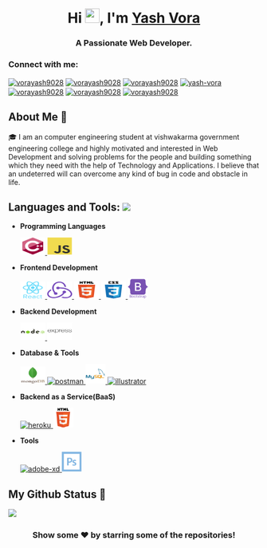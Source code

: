 <h1 align="center">Hi <img src="https://github.com/TheDudeThatCode/TheDudeThatCode/raw/master/Assets/Hi.gif" width="29" height="29" />,
 I'm <a href="https://www.linkedin.com/in/vorayash9028/" target="_blank" >Yash Vora</a></h1>
<h3 align="center">A Passionate Web Developer.</h3>

<h3 align="left">Connect with me:</h3>
<p align="left">
<a href="https://dev.to/vorayash9028" target="blank"><img align="center" src="https://raw.githubusercontent.com/rahuldkjain/github-profile-readme-generator/master/src/images/icons/Social/devto.svg" alt="vorayash9028" height="30" width="40" /></a>
<a href="https://twitter.com/vorayash9028" target="blank"><img align="center" src="https://raw.githubusercontent.com/rahuldkjain/github-profile-readme-generator/master/src/images/icons/Social/twitter.svg" alt="vorayash9028" height="30" width="40" /></a>
<a href="https://linkedin.com/in/vorayash9028" target="blank"><img align="center" src="https://raw.githubusercontent.com/rahuldkjain/github-profile-readme-generator/master/src/images/icons/Social/linked-in-alt.svg" alt="vorayash9028" height="30" width="40" /></a>
<a href="https://stackoverflow.com/users/yash-vora" target="blank"><img align="center" src="https://raw.githubusercontent.com/rahuldkjain/github-profile-readme-generator/master/src/images/icons/Social/stack-overflow.svg" alt="yash-vora" height="30" width="40" /></a>
<a href="https://instagram.com/vorayash9028" target="blank"><img align="center" src="https://raw.githubusercontent.com/rahuldkjain/github-profile-readme-generator/master/src/images/icons/Social/instagram.svg" alt="vorayash9028" height="30" width="40" /></a>
<a href="https://www.codechef.com/users/vorayash9028" target="blank"><img align="center" src="https://cdn.jsdelivr.net/npm/simple-icons@3.1.0/icons/codechef.svg" alt="vorayash9028" height="30" width="40" /></a>
<a href="https://www.leetcode.com/vorayash9028" target="blank"><img align="center" src="https://raw.githubusercontent.com/rahuldkjain/github-profile-readme-generator/master/src/images/icons/Social/leet-code.svg" alt="vorayash9028" height="30" width="40" /></a>
</p>

## About Me 🚀
🎓 I am an computer engineering student at vishwakarma government engineering college and highly motivated and interested in Web Development and solving problems for the people and building something which they need with the help of Technology and Applications. I believe that an undeterred will can overcome any kind of bug in code and obstacle in life.
<br/>

## Languages and Tools: <img src="https://media.giphy.com/media/WUlplcMpOCEmTGBtBW/giphy.gif" width="30" style="max-width: 100%;">
- **Programming Languages**
<ul>
<a target="_blank" rel="noopener noreferrer" href="">
   <img height="35" width="50" src="https://raw.githubusercontent.com/devicons/devicon/master/icons/cplusplus/cplusplus-original.svg" alt="cplusplus"/>
</a>
<a target="_blank" rel="noopener noreferrer" href="">
   <img height="35" width="50" src="https://raw.githubusercontent.com/devicons/devicon/master/icons/javascript/javascript-original.svg" alt="javascript"/>
</a>
</ul>

- **Frontend Development**
<ul>
<a target="_blank" rel="noopener noreferrer" href="">
   <img height="35" width="50" src="https://raw.githubusercontent.com/devicons/devicon/master/icons/react/react-original-wordmark.svg" alt="react"/>
</a>
<a target="_blank" rel="noopener noreferrer" href="">
   <img height="35" width="50" src="https://raw.githubusercontent.com/devicons/devicon/master/icons/redux/redux-original.svg" alt="redux"/>
</a>
<a target="_blank" rel="noopener noreferrer" href="">
   <img height="35" width="50" src="https://raw.githubusercontent.com/devicons/devicon/master/icons/html5/html5-original-wordmark.svg" alt="html"/>
</a>
<a target="_blank" rel="noopener noreferrer" href="">
   <img height="35" width="50" src="https://raw.githubusercontent.com/devicons/devicon/master/icons/css3/css3-original-wordmark.svg" alt="css"/>
</a>
 <a href="https://getbootstrap.com" target="_blank" rel="noreferrer"> <img src="https://raw.githubusercontent.com/devicons/devicon/master/icons/bootstrap/bootstrap-plain-wordmark.svg" alt="bootstrap" width="40" height="40"/> </a>
</ul>


- **Backend Development**
<ul>
<a target="_blank" rel="noopener noreferrer" href="">
   <img height="35" width="50" src="https://raw.githubusercontent.com/devicons/devicon/master/icons/nodejs/nodejs-original-wordmark.svg" alt="nodejs"/>
</a>
<a target="_blank" rel="noopener noreferrer" href="">
   <img height="35" width="50" src="https://raw.githubusercontent.com/devicons/devicon/master/icons/express/express-original-wordmark.svg" alt="expressjs"/>
</a>
  </ul>

- **Database & Tools**
<ul>
<a target="_blank" rel="noopener noreferrer" href="">
   <img height="35" width="50" src="https://raw.githubusercontent.com/devicons/devicon/master/icons/mongodb/mongodb-original-wordmark.svg" alt="mongodb"/>
</a>
<a target="_blank" rel="noopener noreferrer" href="">
   <img height="35" width="50" src="https://www.svgrepo.com/show/354202/postman-icon.svg" alt="postman"/>  
</a>
  <a href="https://www.mysql.com/" target="_blank" rel="noreferrer"> <img src="https://raw.githubusercontent.com/devicons/devicon/master/icons/mysql/mysql-original-wordmark.svg" alt="mysql" width="40" height="40"/> </a>
  <a href="https://www.adobe.com/in/products/illustrator.html" target="_blank" rel="noreferrer"> <img src="https://www.vectorlogo.zone/logos/adobe_illustrator/adobe_illustrator-icon.svg" alt="illustrator" width="40" height="40"/> </a> 
</ul>

- **Backend as a Service(BaaS)**
<ul>
 <a href="https://heroku.com" target="_blank" rel="noreferrer"> <img src="https://www.vectorlogo.zone/logos/heroku/heroku-icon.svg" alt="heroku" width="40" height="40"/> </a> <a href="https://www.w3.org/html/" target="_blank" rel="noreferrer"> <img src="https://raw.githubusercontent.com/devicons/devicon/master/icons/html5/html5-original-wordmark.svg" alt="html5" width="40" height="40"/> </a> 
</ul>

 - **Tools**
<ul>
<a target="_blank" rel="noopener noreferrer" href="">
   <img height="35" width="50" src="https://cdn.worldvectorlogo.com/logos/adobe-xd.svg" alt="adobe-xd"/>
</a>
   <a href="https://www.photoshop.com/en" target="_blank" rel="noreferrer"> <img src="https://raw.githubusercontent.com/devicons/devicon/master/icons/photoshop/photoshop-line.svg" alt="photoshop" width="40" height="40"/> </a>
</ul>

## My Github Status 🦸
<a target="_blank" rel="noopener noreferrer" href="#">
   <img src="https://github-readme-stats.vercel.app/api?username=SmitVavliya&show_icons=true&theme=default">
</a>
<div align="center" dir="auto"><h3 dir="auto">Show some ❤️ by starring some of the repositories!</h3></div>
